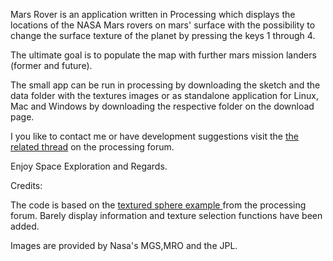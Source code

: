Mars Rover is an application written in Processing which displays the locations of the NASA Mars rovers on mars' surface with the possibility to change the surface texture of the planet by pressing the keys 1 through 4.

The ultimate goal is to populate the map with further mars mission landers (former and future).

The small app can be run in processing by downloading the sketch and the data folder with the textures images or as standalone application for Linux, Mac and Windows by downloading the respective folder on the download page.  

I you like to contact me or have development suggestions visit the <a href=https://forum.processing.org/topic/mars-globe-with-nasa-rovers>
the related thread</a> on the processing forum.


Enjoy Space Exploration and Regards.


Credits:

The code is based on the <a href=http://processing.org/learning/library/texturedsphere.html>textured sphere example </a>  from the processing forum. Barely display information and texture selection functions have been added.

Images are provided by Nasa's MGS,MRO and the JPL.


